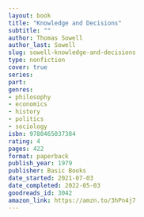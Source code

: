 ```yaml
---
layout: book
title: "Knowledge and Decisions"
subtitle: ""
author: Thomas Sowell
author_last: Sowell
slug: sowell-knowledge-and-decisions
type: nonfiction
cover: true
series: 
part: 
genres:
- philosophy
- economics
- history
- politics
- sociology
isbn: 9780465037384
rating: 4
pages: 422
format: paperback
publish_year: 1979
publisher: Basic Books
date_started: 2021-07-03
date_completed: 2022-05-03
goodreads_id: 3042
amazon_link: https://amzn.to/3hPn4j7
---
```

